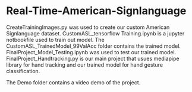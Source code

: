 # Real-Time-American-Signlanguage
CreateTrainingImages.py was used to create our custom American Signlanguage dataset.
CustomASL_tensorflow Training.ipynb is a jupyter notbookfile used to train out model.
The CustomASL_TrainedModel_99ValAcc folder contains the trained model.
FinalProject_Model_Testing.ipynb was used to test our trained model.
FinalProject_Handtracking.py is our main project that usues mediapipe library for hand tracking and our trained model for hand gesture classification.

The Demo folder contains a video demo of the project.
